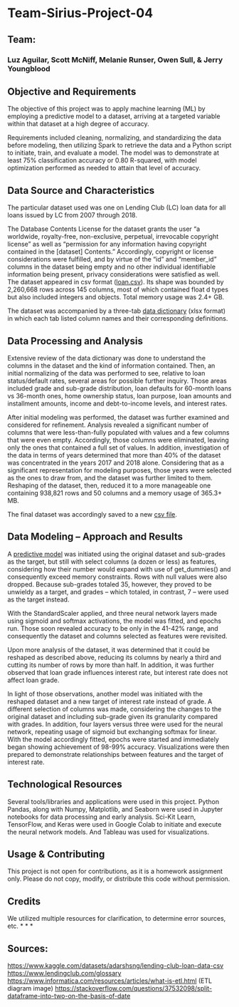 # Team-Sirius-Project-04

## Team:  
### Luz Aguilar, Scott McNiff, Melanie Runser, Owen Sull, & Jerry Youngblood

## Objective and Requirements
The objective of this project was to apply machine learning (ML) by employing a predictive model to a dataset, arriving at a targeted variable within that dataset at a high degree of accuracy.

Requirements included cleaning, normalizing, and standardizing the data before modeling, then utilizing Spark to retrieve the data and a Python script to initiate, train, and evaluate a model. The model was to demonstrate at least 75% classification accuracy or 0.80 R-squared, with model optimization performed as needed to attain that level of accuracy.

## Data Source and Characteristics
The particular dataset used was one on Lending Club (LC) loan data for all loans issued by LC from 2007 through 2018.

The Database Contents License for the dataset grants the user “a worldwide, royalty-free, non-exclusive, perpetual, irrevocable copyright license” as well as “permission for any information having copyright contained in the [dataset] Contents.” Accordingly, copyright or license considerations were fulfilled, and by virtue of the “id” and “member_id” columns in the dataset being empty and no other individual identifiable information being present, privacy considerations were satisfied as well.
The dataset appeared in csv format ([loan.csv](Data_Source/loan.csv)). Its shape was bounded by  2,260,668 rows across 145 columns, most of which contained float d types but also included integers and objects. Total memory usage was 2.4+ GB.

The dataset was accompanied by a three-tab [data dictionary](Data_Source/LCDataDictionary.xlsx) (xlsx format) in which each tab listed column names and their corresponding definitions.

## Data Processing and Analysis
Extensive review of the data dictionary was done to understand the columns in the dataset and the kind of information contained.
Then, an initial normalizing of the data was performed to see, relative to loan status/default rates, several areas for possible further inquiry. Those areas included grade and sub-grade distribution, loan defaults for 60-month loans vs 36-month ones, home ownership status, loan purpose, loan amounts and installment amounts, income and debt-to-income levels, and interest rates.

After initial modeling was performed, the dataset was further examined and considered for refinement. Analysis revealed a significant number of columns that were less-than-fully populated with values and a few columns that were even empty. Accordingly, those columns were eliminated, leaving only the ones that contained a full set of values. In addition, investigation of the data in terms of years determined  that more than 40% of the dataset was concentrated in the years 2017 and 2018 alone. Considering that as a significant representation for modeling purposes, those years were selected as the ones to draw from, and the dataset was further limited to them. Reshaping of the dataset, then, reduced it to a more manageable one containing 938,821 rows and 50 columns and a memory usage of 365.3+ MB.

The final dataset was accordingly saved to a new [csv file](Data_Source/LC_loans_2017-2018.csv).

## Data Modeling – Approach and Results
A [predictive model](neural_network.ipynb) was initiated using the original dataset and sub-grades as the target, but still with select columns (a dozen or less) as features, considering how their number would expand with use of get_dummies() and consequently exceed memory constraints. Rows with null values were also dropped. Because sub-grades totaled 35, however, they proved to be unwieldy as a target, and grades – which totaled, in contrast, 7 – were used as the target instead.

With the StandardScaler applied, and three neural network layers made using sigmoid and softmax activations, the model was fitted, and epochs run. Those soon revealed accuracy to be only in the 41-42% range, and consequently the dataset and columns selected as features were revisited.

Upon more analysis of the dataset, it was determined that it could be reshaped as described above, reducing its columns by nearly a third and cutting its number of rows by more than half. In addition, it was further observed that loan grade influences interest rate, but interest rate does not affect loan grade.

In light of those observations, another model was initiated with the reshaped dataset and a new target of interest rate instead of grade. A different selection of columns was made, considering the changes to the original dataset and including sub-grade given its granularity compared with grades. In addition, four layers versus three were used for the neural network, repeating usage of sigmoid but exchanging softmax for linear. With the model accordingly fitted, epochs were started and immediately began showing achievement of 98-99% accuracy.
Visualizations were then prepared to demonstrate relationships between features and the target of interest rate.

## Technological Resources
Several tools/libraries and applications were used in this project. Python Pandas, along with Numpy, Matplotlib, and Seaborn were used in Jupyter notebooks for data processing and early analysis. Sci-Kit Learn, TensorFlow, and Keras were used in Google Colab to initiate and execute the neural network models. And Tableau was used for visualizations.

## Usage & Contributing
This project is not open for contributions, as it is a homework assignment only. Please do not copy, modify, or distribute this code without permission. 

## Credits
We utilized multiple resources for clarification, to determine error sources, etc.
*
*
*

## Sources:
https://www.kaggle.com/datasets/adarshsng/lending-club-loan-data-csv
https://www.lendingclub.com/glossary
https://www.informatica.com/resources/articles/what-is-etl.html (ETL diagram image)
https://stackoverflow.com/questions/37532098/split-dataframe-into-two-on-the-basis-of-date
